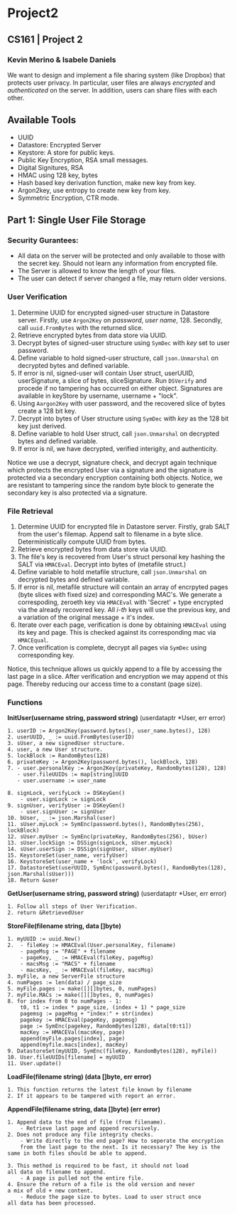 # Project2
## CS161 | Project 2
### Kevin Merino & Isabele Daniels
We want to design and implement a file sharing system (like Dropbox) that protects user privacy. In particular, user files are always *encrypted* and *authenticated* on the server. In addition,
users can share files with each other.

## Available Tools
- UUID
- Datastore: Encrypted Server
- Keystore: A store for public keys.
- Public Key Encryption, RSA small messages. 
- Digital Signitures, RSA
- HMAC using 128 key, bytes
- Hash based key derivation function, make new key from key.
- Argon2key, use entropy to create new key from key.
- Symmetric Encryption, CTR mode.
  
## Part 1: Single User File Storage
### Security Gurantees:
- All data on the server will be 
  protected and only available to those with the secret key.
  Should not learn any information
  from encrypted file.
- The Server is allowed to know 
  the length of your files.
- The user can detect if server
  changed a file, may return older versions.

### User Verification
1. Determine UUID for encrypted signed-user structure in Datastore server.
Firstly, use `Argon2Key` on *password*, *user name*, 128.
Secondly, call `uuid.FromBytes` with the returned slice. 
2. Retrieve encrypted bytes from data store via UUID.
3. Decrypt bytes of signed-user structure using `SymDec`
with *key* set to user password.
4. Define variable to hold signed-user structure, call `json.Unmarshal` on decrypted bytes and defined variable.
5. If error is nil, signed-user will contain User struct, userUUID, userSignature, a slice of bytes, sliceSignature.
   Run `DSVerify` and procede if no tampering has occurred on either object. Signatures are available in keyStore by username, username + "lock".
6. Using `Aargon2Key` with user password, and the recovered slice of bytes create a 128 bit key.
7. Decrypt into bytes of User structure using `SymDec` with *key* 
as the 128 bit key just derived.
8. Define variable to hold User struct, call `json.Unmarshal` on decrypted bytes and defined variable.
9.  If error is nil, we have decrypted, verified interigity, and authenticity. 

Notice we use a decrypt, signature check, and decrypt again 
technique which protects the encrypted User via a signature and 
the signature is protected via a secondary encryption
containing both objects. Notice, we are resistant to tampering
since the random byte block to generate the secondary key is 
also protected via a signature.

### File Retrieval 
1. Determine UUID for encrypted file in Datastore server.
   Firstly, grab SALT from the user's filemap. Append salt to filename in a byte slice. Deterministically compute UUID from bytes.
2. Retrieve encrypted bytes from data store via UUID.
3. The file's key is recovered from User's struct personal key hashing the SALT via `HMACEval`. Decrypt into bytes of (metafile struct.)
4. Define variable to hold metafile structure, call
`json.Unmarshal` on decrypted bytes and defined variable.
5. If error is nil, metafile structure will contain an
array of encrpyted pages (byte slices with fixed size) 
and corresponding MAC's. We generate a correspoding,
zeroeth key via `HMACEval` with 'Secret' + type encrypted
via the already recovered key.
All *i-th* keys will use the previous key, and a
variation of the original message + it's index.
6. Iterate over each page, verification is done by 
obtaining `HMACEval` using its key and page. This is 
checked against its corresponding mac via `HMACEqual`.
7. Once verification is complete, decrypt all pages
via `SymDec` using corresponding key.

Notice, this technique allows us quickly append to a file
by accessing the last page in a slice. After verification
and encryption we may append ot this page. Thereby
reducing our access time to a constant (page size).

### Functions
**InitUser(username string, password string)**
(userdataptr *User, err error)
```
1. userID := Argon2Key(password.bytes(), user_name.bytes(), 128)
2. userUUID, _ := uuid.FromBytes(userID)
3. sUser, a new signedUser structure.
4. user, a new User structure.
5. lockBlock := RandomBytes(128)
6. privateKey := Argon2Key(password.bytes(), lockBlock, 128)
7. - user.personalKey := Argon2Key(privateKey, RandomBytes(128), 128)
   - user.fileUUIDs := map[string]UUID
   - user.username := user_name

8. signLock, verifyLock := DSKeyGen()
    - user.signLock := signLock
9. signUser, verifyUser := DSKeyGen() 
    - user.signUser := signUser
10. bUser, _ := json.Marshal(user)
11. sUser.myLock := SymEnc(password.bytes(), RandomBytes(256), lockBlock)
12. sUser.myUser := SymEnc(privateKey, RandomBytes(256), bUser)
13. sUser.lockSign := DSSign(signLock, sUser.myLock)
14. sUser.userSign := DSSign(signUser, sUser.myUser)
15. KeystoreSet(user_name, verifyUser)
16. KeystoreSet(user_name + 'lock', verifyLock)
17. DatastoreSet(userUUID, SymEnc(password.bytes(), RandomBytes(128), json.Marshal(sUser)))
18. Return &user
```

**GetUser(username string, password string)**
(userdataptr *User, err error)
```
1. Follow all steps of User Verification.
2. return &RetrievedUser
```
**StoreFile(filename string, data []byte)**
```
1. myUUID := uuid.New()
2.  - fileKey := HMACEval(User.personalKey, filename)
    - pageMsg := "PAGE" + filename
    - pageKey, _ := HMACEval(fileKey, pageMsg)
    - macsMsg := "MACS" + filename
    - macsKey, _ := HMACEval(fileKey, macsMsg)
3. myFile, a new ServerFile structure
4. numPages := len(data) / page_size
5. myFile.pages := make([][]bytes, 0, numPages)
7. myFile.MACs := make([][]bytes, 0, numPages)
8. for index from 0 to numPages - 1:
    t0, t1 := index * page_size, (index + 1) * page_size
    pagemsg := pageMsg + "index:" + str(index)
    pagekey := HMACEval(pageKey, pagemsg)
    page := SymEnc(pagekey, RandomBytes(128), data[t0:t1])
    macKey := HMACEVal(macsKey, page)
    append(myFile.pages[index], page)
    append(myfile.macs[index], macKey)
9. DatastoreSet(myUUID, SymEnc(fileKey, RandomBytes(128), myFile))
10. User.fileUUIDs[filename] = myUUID
11. User.update()
```
**LoadFile(filename string) (data []byte, err error)**
```
1. This function returns the latest file known by filename
2. If it appears to be tampered with report an error.
```
**AppendFile(filename string, data []byte) (err error)**
```
1. Append data to the end of file (from filename).
	- Retrieve last page and append recursively.
2. Does not produce any file integrity checks.
	- Write directly to the end page? How to seperate the encryption
	from the last page to the next. Is it necessary? The key is the
same in both files should be able to append.

3. This method is required to be fast, it should not load
all data on filename to append.
	- A page is pulled not the entire file.
4. Ensure the return of a file is the old version and never
a mix of old + new content.
	- Reduce the page size to bytes. Load to user struct once
all data has been processed. 

```


   

